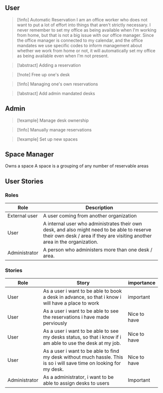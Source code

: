## User 
>[!info] Automatic Reservation
>I am an office worker who does not want to put a lot of effort into things that aren't strictly necessary. I never remember to set my office as being available when I'm working from home, but that is not a big issue with our office manager. Since the office manager is connected to my calendar, and the office mandates we use specific codes to inform management about whether we work from home or not, it will automatically set my office as being available even when I'm not present.

>[!abstract] Adding a reservation
>

>[!note] Free up one's desk

>[!info] Managing one's own reservations

>[!abstract] Add admin mandated desks

## Admin
>[!example] Manage desk ownership

>[!info] Manually manage reservations

>[!example] Set up new spaces



## Space Manager
Owns a space
A space is a grouping of any number of reservable areas

## User Stories

### Roles
Role | Description
-|-
External user | A user coming from another organization
User | A internal user who administrates their own desk, and also might need to be able to reserve their own desk / area if they are visiting another area in the organization.
Administrator | A person who administers more than one desk / area.

### Stories

Role | Story | importance |
 -|-|-
User | As a user i want to be able to book a desk in advance, so that i know i will have a place to work | important
User | As a user i want to be able to see the reservations i have made perviously | Nice to have
User | As a user i want to be able to see my desks status, so that i know if i am able to use the desk at my job. | Nice to have
User | As a user i want to be able to find my desk without much hassle. This is so i will save time on looking for my desk. | Nice to have
Administrator | As a administrator, i want to be able to assign desks to users | Important


